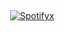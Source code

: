 &nbsp;<div align="center">
  [![Spotifyx](https://spotifymd.notcoderguy.com/api/spotify?background_color=0d1117&border_color=ffffff)](https://spotifyx.notcoderguy.com/)
</div>

